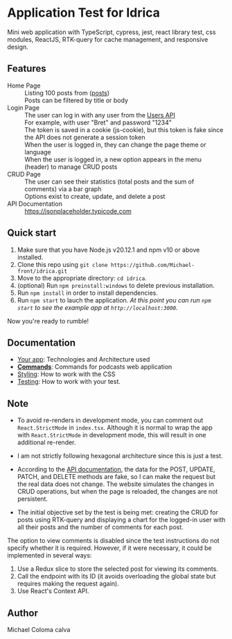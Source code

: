 # Application Test for Idrica

Mini web application with TypeScript, cypress, jest, react library test, css modules,  ReactJS, RTK-query for cache management, and responsive design.

## Features

<dl>
  <dt>Home Page</dt>
  <dd>Listing 100 posts from (<a href="https://jsonplaceholder.typicode.com/posts">posts</a>)</dd>
  <dd>Posts can be filtered by title or body</dd>

  <dt>Login Page</dt>
  <dd>The user can log in with any user from the <a href="https://jsonplaceholder.typicode.com/users">Users API</a></dd>
  <dd>For example, with user "Bret" and password "1234"</dd>
  <dd>The token is saved in a cookie (js-cookie), but this token is fake since the API does not generate a session token</dd>
  <dd>When the user is logged in, they can change the page theme or language</dd>
  <dd>When the user is logged in, a new option appears in the menu (header) to manage CRUD posts</dd>

  <dt>CRUD Page</dt>
  <dd>The user can see their statistics (total posts and the sum of comments) via a bar graph</dd>
  <dd>Options exist to create, update, and delete a post</dd>

  <dt>API Documentation</dt>
  <dd><a href="https://jsonplaceholder.typicode.com/">https://jsonplaceholder.typicode.com</a></dd>
</dl>




## Quick start

1.  Make sure that you have Node.js v20.12.1 and npm v10 or above installed.
2.  Clone this repo using `git clone https://github.com/Michael-front/idrica.git`
3.  Move to the appropriate directory: `cd idrica`.<br />
4.  (optional) Run `npm preinstall:windows`  to delete previous installation.<br />
5.  Run `npm install` in order to install dependencies.<br />
6.  Run `npm start` to lauch the application.
_At this point you can run `npm start` to see the example app at `http://localhost:3000`._

Now you're ready to rumble!


## Documentation
- [Your app](docs/app.md): Technologies and Architecture used
- [**Commands**](docs/commands.md): Commands for podcasts web application
- [Styling](docs/css.md): How to work with the CSS
- [Testing](docs/testing.md): How to work with your test.


## Note
- To avoid re-renders in development mode, you can comment out `React.StrictMode` in `index.tsx`. Although it is normal to wrap the app with `React.StrictMode` in development mode, this will result in one additional re-render.

- I am not strictly following hexagonal architecture since this is just a test.

- According to the [API documentation](https://jsonplaceholder.typicode.com), the data for the POST, UPDATE, PATCH, and DELETE methods are fake, so I can make the request but the real data does not change. The website simulates the changes in CRUD operations, but when the page is reloaded, the changes are not persistent.

- The initial objective set by the test is being met: creating the CRUD for posts using RTK-query and displaying a chart for the logged-in user with all their posts and the number of comments for each post.

The option to view comments is disabled since the test instructions do not specify whether it is required. However, if it were necessary, it could be implemented in several ways:

1. Use a Redux slice to store the selected post for viewing its comments.
2. Call the endpoint with its ID (it avoids overloading the global state but requires making the request again).
3. Use React's Context API.


## Author

Michael Coloma calva

